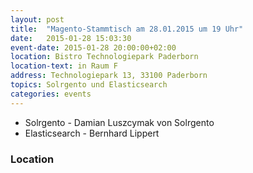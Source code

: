 ```yaml
---
layout: post
title:  "Magento-Stammtisch am 28.01.2015 um 19 Uhr"
date:   2015-01-28 15:03:30
event-date: 2015-01-28 20:00:00+02:00
location: Bistro Technologiepark Paderborn
location-text: in Raum F
address: Technologiepark 13, 33100 Paderborn
topics: Solrgento und Elasticsearch
categories: events
---
```


*  Solrgento - Damian Luszcymak von Solrgento
*  Elasticsearch - Bernhard Lippert

### Location
